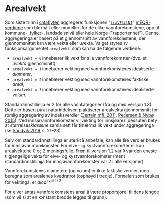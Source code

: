 # Arealvekt

Som siste trinn i [dataflyten](dataflyt.md) aggregerer funksjonen "[`fraVFtilNI`](fraVFtilNI.md)" [mEQR-verdiene](mEQR.md) som ble målt eller modellert for de ulike vannforekomstene, opp til kommune-, fylkes-, landsdelsnivå eller hele Norge ("rapportenhet").
Denne aggregeringa er basert på et gjennomsnitt av vannforekomstene, der gjennomsnittet kan være vekta eller uvekta.
Valget styres av funksjonsargumentet `arealvekt`, som kan ha de følgende verdiene:

* `arealvekt = 0` innebærer lik vekt for alle vannforekomster (dvs. et _uvekta_ gjennomsnitt),
* `arealvekt = 1` innebærer vekting med vannforekomstenes idealiserte _diameter_,
* `arealvekt = 2` innebærer vekting med vannforekomstenes faktiske _areal_, 
* `arealvekt = 3` innebærer vekting med vannforekomstenes idealiserte _volum_.

Standardinnstillinga er 2 for alle vannkategorier (fra og med versjon 1.3).
Dette er basert på at naturindeksen praktiserer arealvekta gjennomsnitt for romlig aggregering av indeksverdier ([Certain mfl. 2011](http://dx.doi.org/10.1371/journal.pone.0018930), [Pedersen & Nybø 2015](http://hdl.handle.net/11250/286693)).
Ved innsjøvannforekomster vil vekting for innsjøareal dessuten bety at størrelses*klassene* samla sett får tilnærma lik vekt under aggregeringa (se [Sandvik 2019](http://hdl.handle.net/11250/2631056), s. 21–23).

Selv om standardinnstillinga er sterkt å anbefale, kan alle fire verdier brukes for innsjøvannforekomster.
For elve- og kystvannforekomster er kun arealvektene 0 og 2 meningsfulle.
Frem til versjon 1.2 var 0 var den eneste tilgjengelige vekta for elve- og kystvannforekomster (mens standardinnstillinga for innsjøvannforekomster var 2 i alle versjoner).

Vannforekomstenes diametere (og volum) er ikke faktiske verdier, men beregna som arealenes kvadratrot (opphøyd i tredje). Formelen som brukes for vektinga, er _areal_<sup>&nbsp;_vekt_&nbsp;/&nbsp;2</sup>.

For elver antas vannforekomstens areal å være proporsjonal til dens lengde (som vil si at en konstant bredde legges til grunn).

